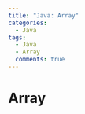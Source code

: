 ```yaml
---
title: "Java: Array"
categories:
  - Java
tags:
  - Java
  - Array
  comments: true
---
```


# Array
